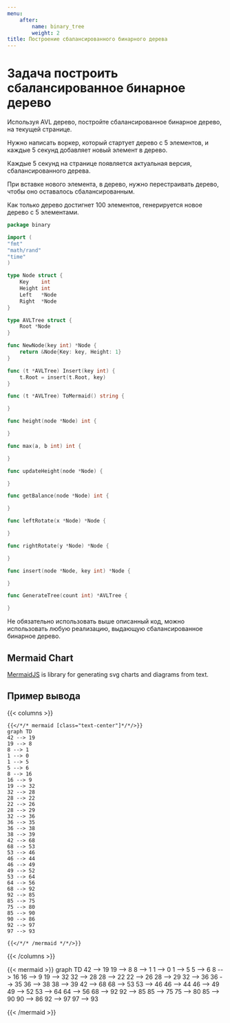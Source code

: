 ```yaml
---
menu:
    after:
        name: binary_tree
        weight: 2
title: Построение сбалансированного бинарного дерева
---
```


# Задача построить сбалансированное бинарное дерево
Используя AVL дерево, постройте сбалансированное бинарное дерево, на текущей странице.

Нужно написать воркер, который стартует дерево с 5 элементов, и каждые 5 секунд добавляет новый элемент в дерево.

Каждые 5 секунд на странице появляется актуальная версия, сбалансированного дерева.

При вставке нового элемента, в дерево, нужно перестраивать дерево, чтобы оно оставалось сбалансированным.

Как только дерево достигнет 100 элементов, генерируется новое дерево с 5 элементами.

```go
package binary

import (
"fmt"
"math/rand"
"time"
)

type Node struct {
	Key    int
	Height int
	Left   *Node
	Right  *Node
}

type AVLTree struct {
	Root *Node
}

func NewNode(key int) *Node {
	return &Node{Key: key, Height: 1}
}

func (t *AVLTree) Insert(key int) {
	t.Root = insert(t.Root, key)
}

func (t *AVLTree) ToMermaid() string {

}

func height(node *Node) int {

}

func max(a, b int) int {

}

func updateHeight(node *Node) {

}

func getBalance(node *Node) int {

}

func leftRotate(x *Node) *Node {

}

func rightRotate(y *Node) *Node {

}

func insert(node *Node, key int) *Node {

}

func GenerateTree(count int) *AVLTree {

}
```

Не обязательно использовать выше описанный код, можно использовать любую реализацию, выдающую сбалансированное бинарное дерево.

## Mermaid Chart

[MermaidJS](https://mermaid-js.github.io/) is library for generating svg charts and diagrams from text.

## Пример вывода

{{< columns >}}
```tpl
{{</*/* mermaid [class="text-center"]*/*/>}}
graph TD
42 --> 19
19 --> 8
8 --> 1
1 --> 0
1 --> 5
5 --> 6
8 --> 16
16 --> 9
19 --> 32
32 --> 28
28 --> 22
22 --> 26
28 --> 29
32 --> 36
36 --> 35
36 --> 38
38 --> 39
42 --> 68
68 --> 53
53 --> 46
46 --> 44
46 --> 49
49 --> 52
53 --> 64
64 --> 56
68 --> 92
92 --> 85
85 --> 75
75 --> 80
85 --> 90
90 --> 86
92 --> 97
97 --> 93

{{</*/* /mermaid */*/>}}
```

{{< /columns >}}

{{< mermaid >}}
graph TD
42 --> 19
19 --> 8
8 --> 1
1 --> 0
1 --> 5
5 --> 6
8 --> 16
16 --> 9
19 --> 32
32 --> 28
28 --> 22
22 --> 26
28 --> 29
32 --> 36
36 --> 35
36 --> 38
38 --> 39
42 --> 68
68 --> 53
53 --> 46
46 --> 44
46 --> 49
49 --> 52
53 --> 64
64 --> 56
68 --> 92
92 --> 85
85 --> 75
75 --> 80
85 --> 90
90 --> 86
92 --> 97
97 --> 93

{{< /mermaid >}}
